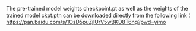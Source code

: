 The pre-trained model weights checkpoint.pt as well as the weights of the trained model ckpt.pth can be downloaded directly from the following link：
https://pan.baidu.com/s/1OsD5puZjlUrV5wBKD8T6ng?pwd=yimo 
